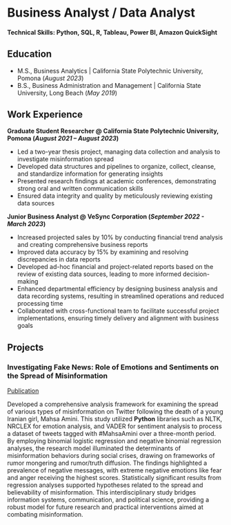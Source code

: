 # Business Analyst / Data Analyst

#### Technical Skills: Python, SQL, R, Tableau, Power BI, Amazon QuickSight

## Education
- M.S., Business Analytics                     | California State Polytechnic University, Pomona (_August 2023_)
- B.S., Business Administration and Management | California State University, Long Beach (_May 2019_)

## Work Experience
**Graduate Student Researcher @ California State Polytechnic University, Pomona (_August 2021 – August 2023_)**
- Led a two-year thesis project, managing data collection and analysis to investigate misinformation spread
- Developed data structures and pipelines to organize, collect, cleanse, and standardize information for generating insights
- Presented research findings at academic conferences, demonstrating strong oral and written communication skills
- Ensured data integrity and quality by meticulously reviewing existing data sources

**Junior Business Analyst @ VeSync Corporation (_September 2022 - March 2023_)**
- Increased projected sales by 10% by conducting financial trend analysis and creating comprehensive business reports
- Improved data accuracy by 15% by examining and resolving discrepancies in data reports
- Developed ad-hoc financial and project-related reports based on the review of existing data sources, leading to more informed decision-making
- Enhanced departmental efficiency by designing business analysis and data recording systems, resulting in streamlined operations and reduced processing time
- Collaborated with cross-functional team to facilitate successful project implementations, ensuring timely delivery and alignment with business goals

## Projects
### Investigating Fake News: Role of Emotions and Sentiments on the Spread of Misinformation
[Publication](https://scholarworks.calstate.edu/concern/projects/3r075228j)

Developed a comprehensive analysis framework for examining the spread of various types of misinformation on Twitter following the death of a young Iranian girl, Mahsa Amini. This study utilized **Python** libraries such as NLTK, NRCLEX for emotion analysis, and VADER for sentiment analysis to process a dataset of tweets tagged with #MahsaAmini over a three-month period. By employing binomial logistic regression and negative binomial regression analyses, the research model illuminated the determinants of misinformation behaviors during social crises, drawing on frameworks of rumor mongering and rumor/truth diffusion. The findings highlighted a prevalence of negative messages, with extreme negative emotions like fear and anger receiving the highest scores. Statistically significant results from regression analyses supported hypotheses related to the spread and believability of misinformation. This interdisciplinary study bridges information systems, communication, and political science, providing a robust model for future research and practical interventions aimed at combating misinformation.

